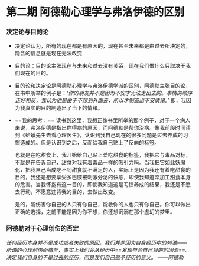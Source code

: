 # 第二期 阿德勒心理学与弗洛伊德的区别

### 决定论与目的论

* 决定论认为，所有的现在都是有原因的，现在甚至未来都是由过去所决定的，隐含的信息就是现在无法改变
* 目的论：目的论主张现在与未来和过去没有关系，现在我们做什么只取决于我们现在的目的。

* 目的论和决定论是阿德勒心理学与弗洛伊德学派的区别，阿德勒主张目的论，在书中所举的例子是：*‘你的朋友并不是因为不安才无法走出去的。事情的顺序正好相反，我认为他是由于不想到外面去，所以才制造出不安情绪。’*
  即，我因为我真实的目的制造出了当下的情绪。

* ==我的思考：==
  读书到这里，我想正像书里所举的那个例子，对于一个病人来说，弗洛伊德是指出你得病的原因，而阿德勒是帮你治病。像我前段时间读到《蛤蟆先生去看心理医生》，认识到我自己现在的很多问题是过去养成的习惯造成的。但是认识到之后，反而给我自己贴上了反向的标签。
  
  也就是在吃甜食上，我开始给自己贴上爱吃甜食的标签，我把它与毒品对标，不就是在告诉自己，甜食对我有着毒品一样的吸引力吗。当我把它如此妖魔化，把我自己当成吃不到甜食就不满足的人，实际上是因为我还有着吃甜食的目的，我还是想要享受多巴胺被刺激分泌的快感，即使我知道深加工甜食本身的危害。当我怀抱有这一目的，即使我知道这是习惯养成的结果，我还是不愿去行动，不愿意违背我的目的，去做出改变。
  
  是的，能伤害你自己的人只有你自己，能救你的人也只有你自己。你可以做出正确的选择，之前不能是因为你不想，你还想沉溺在那个虚幻的梦里。

### 阿德勒对于心理创伤的否定

*任何经历本身并不是成功或者失败的原因。我们并非因为自身经历中的刺激——所谓的心理创伤而痛苦，事实上我们会从经历中==发现符合自己目的的因素==。决定我们自身的不是过去的经历，而是我们自己赋予经历的意义。                                                                           ——阿德勒*


